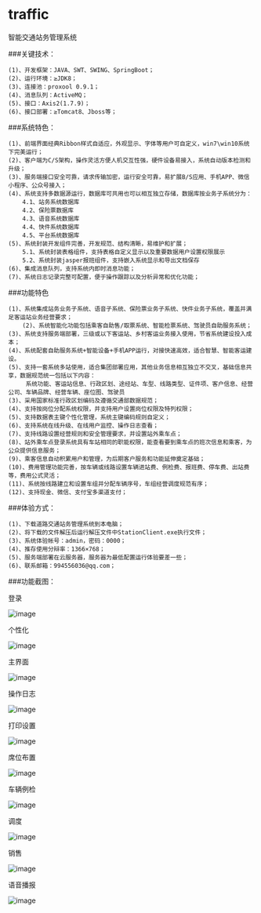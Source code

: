 # traffic
智能交通站务管理系统

###关键技术：

	(1)、开发框架：JAVA、SWT、SWING、SpringBoot；
	(2)、运行环境：≥JDK8；
	(3)、连接池：proxool 0.9.1；
	(4)、消息队列：ActiveMQ；
	(5)、接口：Axis2(1.7.9)；
	(6)、接口部署：≥Tomcat8、Jboss等；
	
###系统特色：

	(1)、前端界面经典Ribbon样式自适应，外观显示、字体等用户可自定义，win7\win10系统下完美运行；
	(2)、客户端为C/S架构，操作灵活方便人机交互性强，硬件设备易接入，系统自动版本检测和升级；
	(3)、服务端接口安全可靠，请求传输加密，运行安全可靠，易扩展B/S应用、手机APP、微信小程序、公众号接入；
	(4)、系统支持多数据源运行，数据库可共用也可以相互独立存储，数据库按业务子系统分为：
		4.1、站务系统数据库
		4.2、保险票数据库
		4.3、语音系统数据库
		4.4、快件系统数据库
		4.5、平台系统数据库
	(5)、系统封装开发组件完善，开发规范、结构清晰，易维护和扩展；
  		5.1、系统封装表格组件，支持表格自定义显示以及重要数据用户设置权限展示
  		5.2、系统封装jasper报班组件，支持嵌入系统显示和导出文档保存
	(6)、集成消息队列，支持系统内即时消息功能；
	(7)、系统日志记录完整可配置，便于操作跟踪以及分析异常和优化功能；

###功能特色

	(1)、系统集成站务业务子系统、语音子系统、保险票业务子系统、快件业务子系统，覆盖并满足客运站业务经营要求；
        (2)、系统智能化功能包括乘客自助售/取票系统、智能检票系统、驾驶员自助服务系统；
	(3)、系统支持服务端部署，三级或以下客运站、乡村客运业务接入使用，节省系统建设投入成本；
	(4)、系统配套自助服务系统+智能设备+手机APP运行，对接快速高效，适合智慧、智能客运建设。
	(5)、支持一套系统多站使用，适合集团部署应用，其他业务信息相互独立不交叉，基础信息共享，数据规范统一包括以下内容：
	     系统功能、客运站信息、行政区划、途经站、车型、线路类型、证件项、客户信息、经营公司、车辆品牌、经营车辆、座位图、驾驶员
	(3)、采用国家标准行政区划编码及遵循交通部数据规范；
	(4)、支持按岗位分配系统权限，并支持用户设置岗位权限及特列权限；
	(5)、支持数据表主键个性化管理，系统主键编码规则自定义；
	(6)、支持系统在线升级、在线用户监控、操作日志查看；
	(7)、支持线路设置经营规则和安全管理要求，并设置站外乘车点；
	(8)、站外乘车点登录系统具有车站相同的职能权限，能查看要到乘车点的班次信息和乘客，为公众提供信息服务；
	(9)、乘客信息自动积累用户和管理，为后期客户服务和功能延伸奠定基础；
	(10)、费用管理功能完善，按车辆或线路设置车辆进站费、例检费、报班费、停车费、出站费等，费用公式灵活；
	(11)、系统按线路建立和设置车组并分配车辆序号，车组经营调度规范有序；
	(12)、支持现金、微信、支付宝多渠道支付；

	
###体验方式：

	(1)、下载道路交通站务管理系统到本电脑；
	(2)、将下载的文件解压后运行解压文件中StationClient.exe执行文件；
	(3)、系统体验帐号：admin，密码：0000；
	(4)、推存使用分辩率：1366×768；
	(5)、服务端部署在云服务器，服务器为最低配置运行体验要差一些；
	(6)、联系邮箱：994556036@qq.com；


###功能截图：

登录

![image](https://github.com/ChongqingChiMa/traffic/blob/master/登录.png)

个性化

![image](https://github.com/ChongqingChiMa/traffic/blob/master/个性化.png)

主界面

![image](https://github.com/ChongqingChiMa/traffic/blob/master/主界页.png)

操作日志

![image](https://github.com/ChongqingChiMa/traffic/blob/master/操作日志.png)

打印设置

![image](https://github.com/ChongqingChiMa/traffic/blob/master/打印设置.png)

席位布置

![image](https://github.com/ChongqingChiMa/traffic/blob/master/席位布置.png)

车辆例检

![image](https://github.com/ChongqingChiMa/traffic/blob/master/车辆例检.png)

调度

![image](https://github.com/ChongqingChiMa/traffic/blob/master/调度.png)

销售

![image](https://github.com/ChongqingChiMa/traffic/blob/master/销售.png)

语音播报

![image](https://github.com/ChongqingChiMa/traffic/blob/master/语音播报.png)
